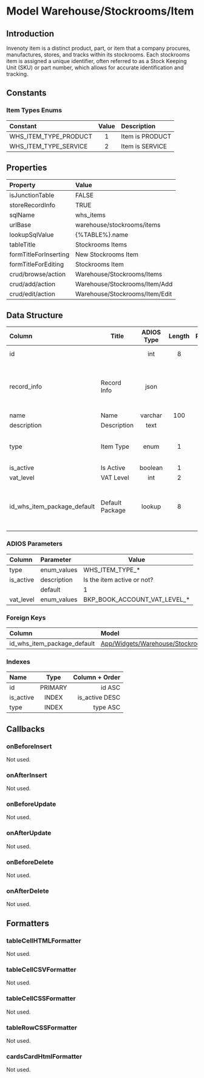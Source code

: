 # Model Warehouse/Stockrooms/Item

## Introduction

Invenoty item is a distinct product, part, or item that a company procures, manufactures, stores, and tracks within its stockrooms. Each stockrooms item is assigned a unique identifier, often referred to as a Stock Keeping Unit (SKU) or part number, which allows for accurate identification and tracking.

## Constants

### Item Types Enums
| Constant              | Value | Description     |
| :-------------------- | :---: | :-------------- |
| WHS_ITEM_TYPE_PRODUCT |   1   | Item is PRODUCT |
| WHS_ITEM_TYPE_SERVICE |   2   | Item is SERVICE |

## Properties

| Property              | Value                          |
| :-------------------- | :----------------------------- |
| isJunctionTable       | FALSE                          |
| storeRecordInfo       | TRUE                           |
| sqlName               | whs_items                      |
| urlBase               | warehouse/stockrooms/items     |
| lookupSqlValue        | {%TABLE%}.name                 |
| tableTitle            | Stockrooms Items               |
| formTitleForInserting | New Stockrooms Item            |
| formTitleForEditing   | Stockrooms Item                |
| crud/browse/action    | Warehouse/Stockrooms/Items     |
| crud/add/action       | Warehouse/Stockrooms/Item/Add  |
| crud/edit/action      | Warehouse/Stockrooms/Item/Edit |

## Data Structure

| Column                      | Title           | ADIOS Type | Length | Required | Notes                                      |
| :-------------------------- | --------------- | :--------: | :----: | :------: | :----------------------------------------- |
| id                          |                 |    int     |   8    |   TRUE   | Unique record ID                           |
| record_info                 | Record Info     |    json    |        |   TRUE   | Info about INSERT and UPDATE time & author |
| name                        | Name            |  varchar   |  100   |   TRUE   |                                            |
| description                 | Description     |    text    |        |  FALSE   |                                            |
| type                        | Item Type       |    enum    |   1    |   TRUE   | Type of item (product, service,...)        |
| is_active                   | Is Active       |  boolean   |   1    |   TRUE   |                                            |
| vat_level                   | VAT Level       |    int     |   2    |   TRUE   |                                            |
| id_whs_item_package_default | Default Package |   lookup   |   8    |  FALSE   | Default Package used primary for the item. |


### ADIOS Parameters

| Column    | Parameter   | Value                        |
| :-------- | :---------- | ---------------------------- |
| type      | enum_values | WHS_ITEM_TYPE_*              |
| is_active | description | Is the item active or not?   |
|           | default     | 1                            |
| vat_level | enum_values | BKP_BOOK_ACCOUNT_VAT_LEVEL_* |

### Foreign Keys

| Column                      | Model                                                                   | Relation | OnUpdate | OnDelete |
| :-------------------------- | :---------------------------------------------------------------------- | :------: | -------- | -------- |
| id_whs_item_package_default | [App/Widgets/Warehouse/Stockrooms/Models/ItemPackage](./ItemPackage.md) |   1:N    | Cascade  | Restrict |

### Indexes

| Name      |  Type   | Column + Order |
| :-------- | :-----: | -------------: |
| id        | PRIMARY |         id ASC |
| is_active |  INDEX  | is_active DESC |
| type      |  INDEX  |       type ASC |

## Callbacks

### onBeforeInsert

Not used.

### onAfterInsert

Not used.

### onBeforeUpdate

Not used.

### onAfterUpdate

Not used.

### onBeforeDelete

Not used.

### onAfterDelete

Not used.

## Formatters

### tableCellHTMLFormatter

Not used.

### tableCellCSVFormatter

Not used.

### tableCellCSSFormatter

Not used.

### tableRowCSSFormatter

Not used.

### cardsCardHtmlFormatter

Not used.
